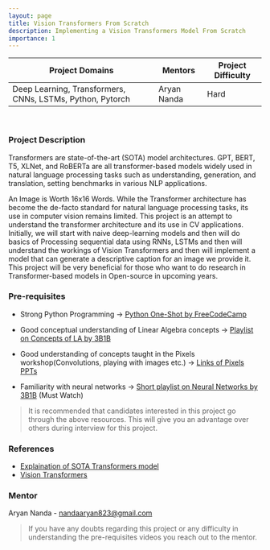 ```yaml
---
layout: page
title: Vision Transformers From Scratch
description: Implementing a Vision Transformers Model From Scratch
importance: 1
---
```


| Project Domains                                           | Mentors     | Project Difficulty |
| --------------------------------------------------------- | ----------- | ------------------ |
| Deep Learning, Transformers, CNNs, LSTMs, Python, Pytorch | Aryan Nanda | Hard               |

<br>

### Project Description

Transformers are state-of-the-art (SOTA) model architectures. GPT, BERT, T5, XLNet, and RoBERTa are all transformer-based models widely used in natural language processing tasks such as understanding, generation, and translation, setting benchmarks in various NLP applications.

An Image is Worth 16x16 Words. While the Transformer architecture has become the de-facto standard for natural language processing tasks, its use in computer vision remains limited. This project is an attempt to understand the transformer architecture and its use in CV applications. Initially, we will start with naive deep-learning models and then will do basics of Processing sequential data using RNNs, LSTMs and then will understand the workings of Vision Transformers and then will implement a model that can generate a descriptive caption for an image we provide it.  
This project will be very beneficial for those who want to do research in Transformer-based models in Open-source in upcoming years.

### Pre-requisites

- Strong Python Programming -> [Python One-Shot by FreeCodeCamp](https://www.youtube.com/watch?v=rfscVS0vtbw)

- Good conceptual understanding of Linear Algebra concepts -> [Playlist on Concepts of LA by 3B1B](https://www.youtube.com/watchv=fNk_zzaMoSslist=PLZHQObOWTQDPD3MizzM2xVFitgF8hE_ab)

- Good understanding of concepts taught in the Pixels workshop(Convolutions, playing with images etc.) -> [Links of Pixels PPTs](https://drive.google.com/drive/folders/1vyaM4vVJF-gTf_5movE73Ve3Pq_SUFSt)

- Familiarity with neural networks ->
  [Short playlist on Neural Networks by 3B1B](https://www.youtube.com/watch?v=aircAruvnKk&list=PLZHQObOWTQDNU6R1_67000Dx_ZCJB-3pi) (Must Watch)

> It is recommended that candidates interested in this project go through the above resources. This will give you an advantage over others during interview for this project.

### References

- [Explaination of SOTA Transformers model](https://arxiv.org/abs/1706.03762)
- [Vision Transformers](https://arxiv.org/abs/2010.11929)

### Mentor

Aryan Nanda - nandaaryan823@gmail.com

> If you have any doubts regarding this project or any difficulty in understanding the pre-requisites videos you reach out to the mentor.

